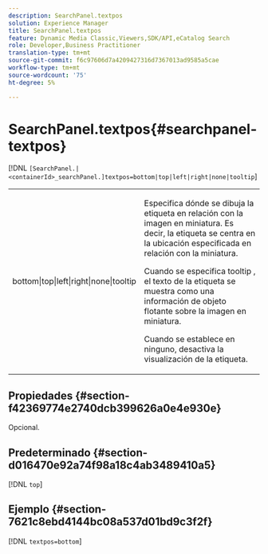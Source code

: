 ```yaml
---
description: SearchPanel.textpos
solution: Experience Manager
title: SearchPanel.textpos
feature: Dynamic Media Classic,Viewers,SDK/API,eCatalog Search
role: Developer,Business Practitioner
translation-type: tm+mt
source-git-commit: f6c97606d7a4209427316d7367013ad9585a5cae
workflow-type: tm+mt
source-wordcount: '75'
ht-degree: 5%

---
```



# SearchPanel.textpos{#searchpanel-textpos}

[!DNL `[SearchPanel.|<containerId>_searchPanel.]textpos=bottom|top|left|right|none|tooltip`]

<table id="table_2B109D2F91E64B5382B31921C3780FA5"> 
 <tbody> 
  <tr> 
   <td colname="col1"> <p><span class="codeph"> bottom|top|left|right|none|tooltip</span> </p> </td> 
   <td colname="col2"> <p> Especifica dónde se dibuja la etiqueta en relación con la imagen en miniatura. Es decir, la etiqueta se centra en la ubicación especificada en relación con la miniatura. </p> <p>Cuando se especifica <span class="codeph"> tooltip</span> , el texto de la etiqueta se muestra como una información de objeto flotante sobre la imagen en miniatura. </p> <p>Cuando se establece en <span class="codeph"> ninguno</span>, desactiva la visualización de la etiqueta. </p> </td> 
  </tr> 
 </tbody> 
</table>

## Propiedades {#section-f42369774e2740dcb399626a0e4e930e}

Opcional.

## Predeterminado {#section-d016470e92a74f98a18c4ab3489410a5}

[!DNL `top`]

## Ejemplo {#section-7621c8ebd4144bc08a537d01bd9c3f2f}

[!DNL `textpos=bottom`]
